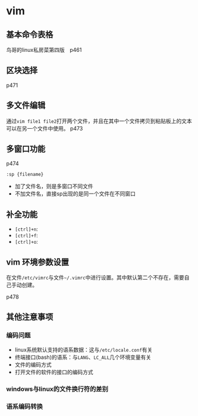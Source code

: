 # vim

## 基本命令表格
鸟哥的linux私房菜第四版　p461

## 区块选择
p471

## 多文件编辑
通过`vim file1 file2`打开两个文件，并且在其中一个文件拷贝到粘贴板上的文本可以在另一个文件中使用。
p473

## 多窗口功能
p474

`:sp {filename}`
- 加了文件名，则是多窗口不同文件
- 不加文件名，直接sp出现的是同一个文件在不同窗口

## 补全功能
- `[ctrl]+n`:
- `[ctrl]+f`:
- `[ctrl]+o`:

## vim 环境参数设置
在文件`/etc/vimrc`与文件`~/.vimrc`中进行设置。其中默认第二个不存在，需要自己手动创建。

p478


## 其他注意事项
### 编码问题
- linux系统默认支持的语系数据：这与`/etc/locale.conf`有关
- 终端接口(bash)的语系：与`LANG`、`LC_ALL`几个环境变量有关
- 文件的编码方式
- 打开文件的软件的接口的编码方式

### windows与linux的文件换行符的差别

### 语系编码转换


